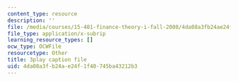 ```yaml
---
content_type: resource
description: ''
file: /media/courses/15-401-finance-theory-i-fall-2008/4da08a3fb24ae24f1f40745ba43212b3_HdHlfiOAJyE.srt
file_type: application/x-subrip
learning_resource_types: []
ocw_type: OCWFile
resourcetype: Other
title: 3play caption file
uid: 4da08a3f-b24a-e24f-1f40-745ba43212b3
---
```

